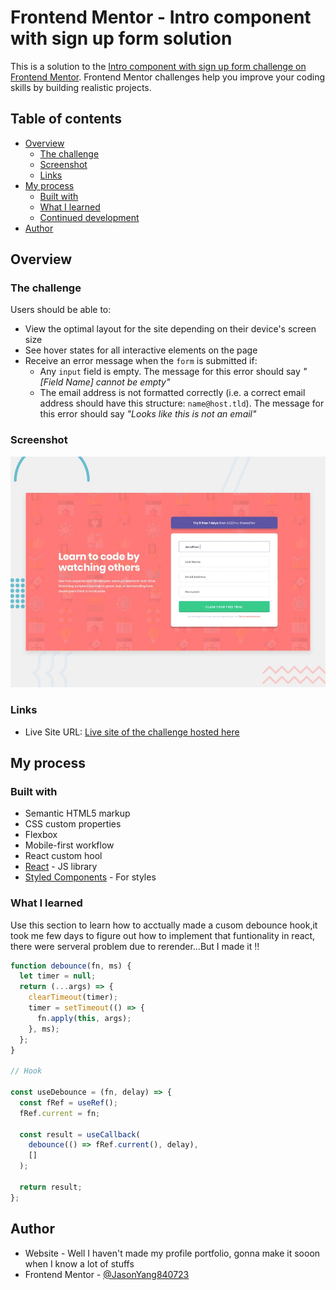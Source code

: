 # Frontend Mentor - Intro component with sign up form solution

This is a solution to the [Intro component with sign up form challenge on Frontend Mentor](https://www.frontendmentor.io/challenges/intro-component-with-signup-form-5cf91bd49edda32581d28fd1). Frontend Mentor challenges help you improve your coding skills by building realistic projects.

## Table of contents

- [Overview](#overview)
  - [The challenge](#the-challenge)
  - [Screenshot](#screenshot)
  - [Links](#links)
- [My process](#my-process)
  - [Built with](#built-with)
  - [What I learned](#what-i-learned)
  - [Continued development](#continued-development)
- [Author](#author)

## Overview

### The challenge

Users should be able to:

- View the optimal layout for the site depending on their device's screen size
- See hover states for all interactive elements on the page
- Receive an error message when the `form` is submitted if:
  - Any `input` field is empty. The message for this error should say _"[Field Name] cannot be empty"_
  - The email address is not formatted correctly (i.e. a correct email address should have this structure: `name@host.tld`). The message for this error should say _"Looks like this is not an email"_

### Screenshot

![Desktop-view](./public/design/desktop-preview.jpg)

### Links

- Live Site URL: [Live site of the challenge hosted here](https://admiring-neumann-9e8cd4.netlify.app/)

## My process

### Built with

- Semantic HTML5 markup
- CSS custom properties
- Flexbox
- Mobile-first workflow
- React custom hool
- [React](https://reactjs.org/) - JS library
- [Styled Components](https://styled-components.com/) - For styles

### What I learned

Use this section to learn how to acctually made a cusom debounce hook,it took me few days to figure out how to implement that funtionality in react, there were serveral problem due to rerender...But I made it !!

```js
function debounce(fn, ms) {
  let timer = null;
  return (...args) => {
    clearTimeout(timer);
    timer = setTimeout(() => {
      fn.apply(this, args);
    }, ms);
  };
}

// Hook

const useDebounce = (fn, delay) => {
  const fRef = useRef();
  fRef.current = fn;

  const result = useCallback(
    debounce(() => fRef.current(), delay),
    []
  );

  return result;
};
```

## Author

- Website - Well I haven't made my profile portfolio, gonna make it sooon when I know a lot of stuffs
- Frontend Mentor - [@JasonYang840723](https://www.frontendmentor.io/profile/JasonYang840723)
